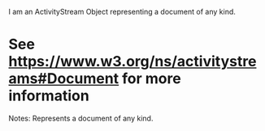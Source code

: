 I am an ActivityStream Object representing a document of any kind.

See https://www.w3.org/ns/activitystreams#Document for more information
==========
 Notes: 
              Represents a document of any kind.
             
